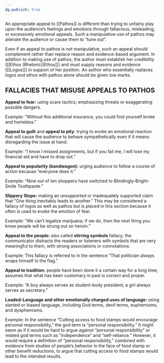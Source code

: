 ```yaml
---
dg-publish: true
---
```

An appropriate appeal to [[Pathos]] is different than trying to unfairly play upon the audience’s feelings and emotions through fallacious, misleading, or excessively emotional appeals. Such a manipulative use of pathos may alienate the audience or cause them to “tune out”.

Even if an appeal to pathos is not manipulative, such an appeal should complement rather than replace reason and evidence-based argument. In addition to making use of pathos, the author must establish her credibility ([[Ethos (Rhetoric)|Ethos]]) and must supply reasons and evidence ([[Logos]]) in support of her position. An author who essentially replaces logos and ethos with pathos alone should be given low marks.

## FALLACIES THAT MISUSE APPEALS TO PATHOS
**Appeal to fear:** using scare tactics; emphasizing threats or exaggerating possible dangers.

Example: “Without this additional insurance, you could find yourself broke and homeless.”

**Appeal to guilt** and **appeal to pity**: trying to evoke an emotional reaction that will cause the audience to behave sympathetically even if it means disregarding the issue at hand.

Example: “I know I missed assignments, but if you fail me, I will lose my financial aid and have to drop out.”

**Appeal to popularity (bandwagon):** urging audience to follow a course of action because “everyone does it.”

Example: “Nine out of ten shoppers have switched to Blindingly-Bright-Smile Toothpaste.”

**Slippery Slope:** making an unsupported or inadequately supported claim that “One thing inevitably leads to another.” This may be considered a fallacy of logos as well as pathos but is placed in this section because it often is used to evoke the emotion of fear.

Example: “We can’t legalize marijuana; if we do, then the next thing you know people will be strung out on heroin.”

**Appeal to the people:** also called **stirring symbols** fallacy; the communicator distracts the readers or listeners with symbols that are very meaningful to them, with strong associations or connotations.

Example: This fallacy is referred to in the sentence “That politician always wraps himself in the flag.”

**Appeal to tradition:** people have been done it a certain way for a long time; assumes that what has been customary in past is correct and proper.

Example: “A boy always serves as student-body president; a girl always serves as secretary.”

**Loaded-Language and other emotionally charged uses of language:** using slanted or biased language, including God terms, devil terms, euphemisms, and dysphemisms.

Example: In the sentence “Cutting access to food stamps would encourage personal responsibility,” the god term is “personal responsibility.” It might seem as if it would be hard to argue against “personal responsibility” or related god terms such as “independence” and “self-reliance.” However, it would require a definition of “personal responsibility,” combined with evidence from studies of people’s behavior in the face of food stamp or other benefit reductions, to argue that cutting access to food stamps would lead to the intended results.